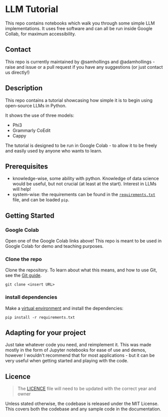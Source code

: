 # LLM Tutorial

This repo contains notebooks which walk you through some simple LLM implementations. It uses free software and can all be run inside Google Collab, for maximum accessibility.

## Contact

This repo is currently maintained by @samhollings and @adamhollings - raise and issue or a pull request if you have any suggestions (or just contact us directly!)

## Description

This repo contains a tutorial showcasing how simple it is to begin using open-source LLMs in Python.

It shows the use of three models:

* Phi3
* Grammarly CoEdit
* Cappy

The tutorial is designed to be run in Google Colab - to allow it to be freely and easily used by anyone who wants to learn.

## Prerequisites

- knowledge-wise, some ability with python. Knowledge of data science would be useful, but not crucial (at least at the start). Interest in LLMs will help!
- system-wise: the requirements can be found in the [`requirements.txt`](requirements.txt) file, and can be loaded `pip`.

## Getting Started
### Google Colab
Open one of the Google Colab links above! This repo is meant to be used in Google Colab for demo and teaching purposes.

### Clone the repo

Clone the repository. To learn about what this means, and how to use Git, see the [Git guide](https://nhsdigital.github.io/rap-community-of-practice/training_resources/git/using-git-collaboratively/).

```
git clone <insert URL>
```

### install dependencies

Make a [virtual environment](https://nhsdigital.github.io/rap-community-of-practice/training_resources/python/virtual-environments/venv/) and install the dependencies:
```
pip install -r requirements.txt
```

## Adapting for your project

Just take whatever code you need, and reimplement it. This was made mostly in the form of Jupyter notebooks for ease of use and demos, however I wouldn't recommend that for most applications - but it can be very useful when getting started and playing with the code.

## Licence

> The [LICENCE](/LICENCE) file will need to be updated with the correct year and owner

Unless stated otherwise, the codebase is released under the MIT License. This covers both the codebase and any sample code in the documentation.
